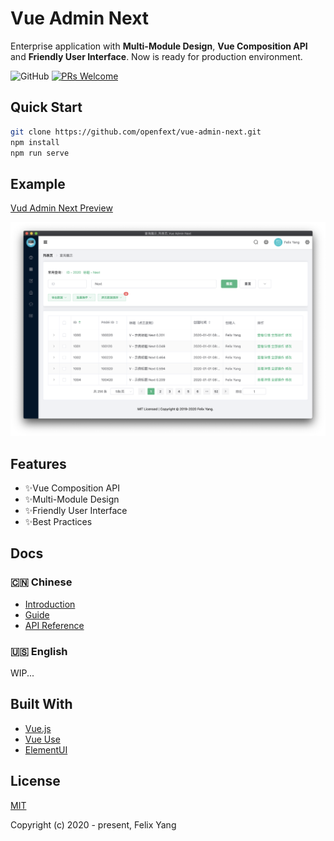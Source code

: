 # Vue Admin Next

Enterprise application with **Multi-Module Design**, **Vue Composition API** and **Friendly User Interface**. Now is ready for production environment.

![GitHub](https://img.shields.io/github/license/openfext/vue-admin-next?style=flat-square)
[![PRs Welcome](https://img.shields.io/badge/PRs-welcome-brightgreen.svg?style=flat-square)](https://github.com/openfext/vue-admin-next)

## Quick Start

```bash
git clone https://github.com/openfext/vue-admin-next.git
npm install
npm run serve
```

## Example

[Vud Admin Next Preview](https://openfext.github.io/vue-admin-next/#/table/basic/query)

![Screen Capture](.github/preview.png)

## Features

- ✨Vue Composition API
- ✨Multi-Module Design
- ✨Friendly User Interface
- ✨Best Practices

## Docs

### 🇨🇳 Chinese

- [Introduction](https://openfext.github.io/docs/zh/vue-admin-next/intro.html)
- [Guide](https://openfext.github.io/docs/zh/vue-admin-next/guide/start.html)
- [API Reference](https://openfext.github.io/docs/zh/vue-admin-next/api/component.html)

### 🇺🇸 English

WIP...

## Built With

- [Vue.js](https://github.com/vuejs/vue)
- [Vue Use](https://github.com/openfext/vue-use)
- [ElementUI](https://github.com/ElemeFE/element)

## License

[MIT](http://opensource.org/licenses/MIT)

Copyright (c) 2020 - present, Felix Yang
